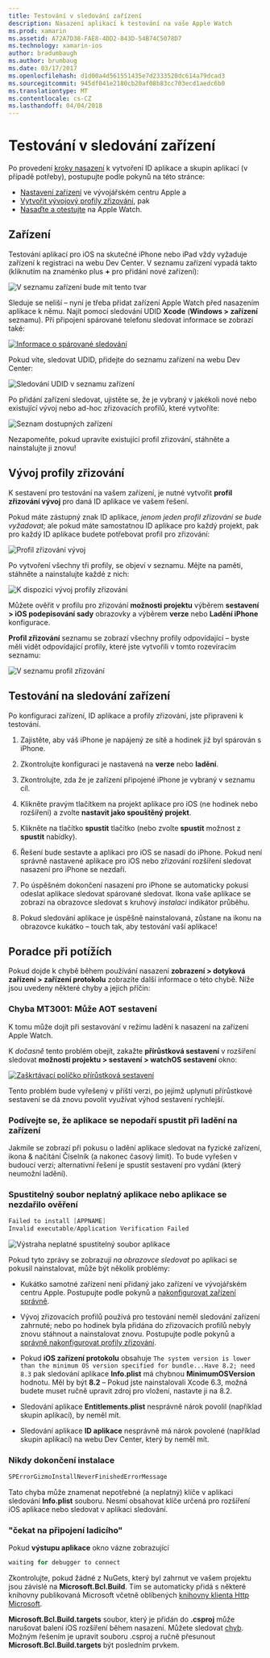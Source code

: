 ```yaml
---
title: Testování v sledování zařízení
description: Nasazení aplikací k testování na vaše Apple Watch
ms.prod: xamarin
ms.assetid: A72A7D38-FAE8-4DD2-843D-54B74C5078D7
ms.technology: xamarin-ios
author: bradumbaugh
ms.author: brumbaug
ms.date: 03/17/2017
ms.openlocfilehash: d1d00a4d561551435e7d2333520dc614a79dcad3
ms.sourcegitcommit: 945df041e2180cb20af08b83cc703ecd1aedc6b0
ms.translationtype: MT
ms.contentlocale: cs-CZ
ms.lasthandoff: 04/04/2018
---
```

# <a name="testing-on-watch-devices"></a>Testování v sledování zařízení

Po provedení [kroky nasazení](~/ios/watchos/deploy-test/index.md) k vytvoření ID aplikace a skupin aplikací (v případě potřeby), postupujte podle pokynů na této stránce:

- [Nastavení zařízení](#devices) ve vývojářském centru Apple a
- [Vytvořit vývojový profily zřizování](#profiles), pak
- [Nasaďte a otestujte](#testing) na Apple Watch.

<a name="devices" />

## <a name="devices"></a>Zařízení

Testování aplikací pro iOS na skutečné iPhone nebo iPad vždy vyžaduje zařízení k registraci na webu Dev Center. V seznamu zařízení vypadá takto (kliknutím na znaménko plus **+** pro přidání nové zařízení):

![](device-images/devices-sml.png "V seznamu zařízení bude mít tento tvar")

Sleduje se neliší – nyní je třeba přidat zařízení Apple Watch před nasazením aplikace k němu. Najít pomocí sledování UDID **Xcode** (**Windows > zařízení** seznamu). Při připojení spárované telefonu sledovat informace se zobrazí také:

[![](device-images/xcode-devices-sml.png "Informace o spárované sledování")](device-images/xcode-devices.png#lightbox)

Pokud víte, sledovat UDID, přidejte do seznamu zařízení na webu Dev Center:

![](device-images/devices-watch-sml.png "Sledování UDID v seznamu zařízení")

Po přidání zařízení sledovat, ujistěte se, že je vybraný v jakékoli nové nebo existující vývoj nebo ad-hoc zřizovacích profilů, které vytvoříte:

![](device-images/devices-provisioning.png "Seznam dostupných zařízení")

Nezapomeňte, pokud upravíte existující profil zřizování, stáhněte a nainstalujte ji znovu!

<a name="profiles" />

## <a name="development-provisioning-profiles"></a>Vývoj profily zřizování

K sestavení pro testování na vašem zařízení, je nutné vytvořit **profil zřizování vývoj** pro daná ID aplikace ve vašem řešení.

Pokud máte zástupný znak ID aplikace, *jenom jeden profil zřizování se bude vyžadovat*; ale pokud máte samostatnou ID aplikace pro každý projekt, pak pro každý ID aplikace budete potřebovat profil pro zřizování:

![](device-images/provisioningprofile-development.png "Profil zřizování vývoj")

Po vytvoření všechny tři profily, se objeví v seznamu. Mějte na paměti, stáhněte a nainstalujte každé z nich:

![](device-images/provisioningprofiles.png "K dispozici vývoj profily zřizování")

Můžete ověřit v profilu pro zřizování **možnosti projektu** výběrem **sestavení > iOS podepisování sady** obrazovky a výběrem **verze** nebo **Ladění iPhone** konfigurace.

**Profil zřizování** seznamu se zobrazí všechny profily odpovídající – byste měli vidět odpovídající profily, které jste vytvořili v tomto rozevíracím seznamu:

![](device-images/options-selectprofile.png "V seznamu profil zřizování")


<a name="testing" />

## <a name="testing-on-a-watch-device"></a>Testování na sledování zařízení

Po konfiguraci zařízení, ID aplikace a profily zřizování, jste připraveni k testování.

1. Zajistěte, aby váš iPhone je napájený ze sítě a hodinek již byl spárován s iPhone.

2. Zkontrolujte konfiguraci je nastavená na **verze** nebo **ladění**.

3. Zkontrolujte, zda že je zařízení připojené iPhone je vybraný v seznamu cíl.

4. Klikněte pravým tlačítkem na projekt aplikace pro iOS (ne hodinek nebo rozšíření) a zvolte **nastavit jako spouštěný projekt**.

5. Klikněte na tlačítko **spustit** tlačítko (nebo zvolte **spustit** možnost z **spustit** nabídky).

6. Řešení bude sestavte a aplikaci pro iOS se nasadí do iPhone.
  Pokud není správně nastavené aplikace pro iOS nebo zřizování rozšíření sledovat nasazení pro iPhone se nezdaří.

7. Po úspěšném dokončení nasazení pro iPhone se automaticky pokusí odeslat aplikace sledovat spárované sledovat. Ikona vaše aplikace se zobrazí na obrazovce sledovat s kruhový *instalaci* indikátor průběhu.

8. Pokud sledování aplikace je úspěšně nainstalovaná, zůstane na ikonu na obrazovce kukátko – touch tak, aby testování vaší aplikace!


## <a name="troubleshooting"></a>Poradce při potížích

Pokud dojde k chybě během používání nasazení **zobrazení > dotyková zařízení > zařízení protokolu** zobrazíte další informace o této chybě. Níže jsou uvedeny některé chyby a jejich příčin:

### <a name="error-mt3001-could-not-aot-the-assembly"></a>Chyba MT3001: Může AOT sestavení

K tomu může dojít při sestavování v režimu ladění k nasazení na zařízení Apple Watch.

K *dočasně* tento problém obejít, zakažte **přírůstková sestavení** v rozšíření sledovat **možnosti projektu > sestavení > watchOS sestavení** okno:

[![](device-images/disable-incremental-sml.png "Zaškrtávací políčko přírůstková sestavení")](device-images/disable-incremental.png#lightbox)

Tento problém bude vyřešený v příští verzi, po jejímž uplynutí přírůstkové sestavení se dá znovu povolit využívat výhod sestavení rychlejší.


### <a name="watch-app-fails-to-start-while-debugging-on-device"></a>Podívejte se, že aplikace se nepodaří spustit při ladění na zařízení

Jakmile se zobrazí při pokusu o ladění aplikace sledovat na fyzické zařízení, ikona & načítání Číselník (a nakonec časový limit). To bude vyřešen v budoucí verzi; alternativní řešení je spustit sestavení pro vydání (který neumožní ladění).


### <a name="invalid-application-executable-or-application-verification-failed"></a>Spustitelný soubor neplatný aplikace nebo aplikace se nezdařilo ověření

```csharp
Failed to install [APPNAME]
Invalid executable/Application Verification Failed
```

![](device-images/invalid-application-executable.png "Výstraha neplatné spustitelný soubor aplikace")

Pokud tyto zprávy se zobrazují *na obrazovce sledovat* po aplikaci se pokusil nainstalovat, může být několik problémy:

- Kukátko samotné zařízení není přidaný jako zařízení ve vývojářském centru Apple. Postupujte podle pokynů a [nakonfigurovat zařízení správně](#devices).

- Vývoj zřizovacích profilů používá pro testování neměl sledování zařízení zahrnuté; nebo po hodinek byla přidána do zřizovacích profilů nebyly znovu stáhnout a nainstalovat znovu. Postupujte podle pokynů a [správně nakonfigurovat profily zřizování](#profiles).

- Pokud **iOS zařízení protokolu** obsahuje `The system version is lower than the minimum OS version specified for bundle...Have 8.2; need 8.3` pak sledování aplikace **Info.plist** má chybnou **MinimumOSVersion** hodnotu.
  Měl by být **8.2** – Pokud jste nainstalovali Xcode 6.3, možná budete muset ručně upravit zdroj pro vložení, nastavte ji na 8.2.

- Sledování aplikace **Entitlements.plist** nesprávně nárok povolil (například skupin aplikací), by neměl mít.

- Sledování aplikace **ID aplikace** nesprávně má nárok povolené (například skupin aplikací) na webu Dev Center, který by neměl mít.



### <a name="install-never-finished"></a>Nikdy dokončení instalace

```csharp
SPErrorGizmoInstallNeverFinishedErrorMessage
```

Tato chyba může znamenat nepotřebné (a neplatný) klíče v aplikaci sledování **Info.plist** souboru. Nesmí obsahovat klíče určená pro rozšíření iOS aplikace nebo sledovat v aplikaci sledování.

<!--eg. NSLocationAlwaysUsageDescription -->


### <a name="waiting-for-debugger-to-connect"></a>"čekat na připojení ladicího"

Pokud **výstupu aplikace** okno vázne zobrazující

```csharp
waiting for debugger to connect
```

Zkontrolujte, pokud žádné z NuGets, který byl zahrnut ve vašem projektu jsou závislé na **Microsoft.Bcl.Build**. Tím se automaticky přidá s některé knihovny publikovaná Microsoft včetně oblíbených [knihovny klienta Http Microsoft](http://www.nuget.org/packages/Microsoft.Net.Http/).

**Microsoft.Bcl.Build.targets** soubor, který je přidán do **.csproj** může narušovat balení iOS rozšíření během nasazení. Můžete sledovat [chyb](https://bugzilla.xamarin.com/show_bug.cgi?id=29912).
Možným řešením je upravit souboru .csproj a ručně přesunout **Microsoft.Bcl.Build.targets** být posledním prvkem.

